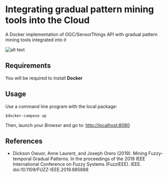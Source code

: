# Integrating gradual pattern mining tools into the Cloud

A Docker implementation of OGC/SensorThings API with gradual pattern mining tools integrated into it

![alt text](https://github.com/owuordickson/cloud_api/blob/master/cloud_api.png "Docker architecture")

## Requirements

You will be required to install **Docker**

## Usage

Use a command line program with the local package:

``` shell
$docker-compose up
```

Then, launch your *Browser* and go to: <http://localhost:8080>

## References

* Dickson Owuor, Anne Laurent, and Joseph Orero (2019). Mining Fuzzy-temporal Gradual Patterns. In the proceedings of the 2019 IEEE International Conference on Fuzzy Systems (FuzzIEEE). IEEE. doi:10.1109/FUZZ-IEEE.2019.885888
